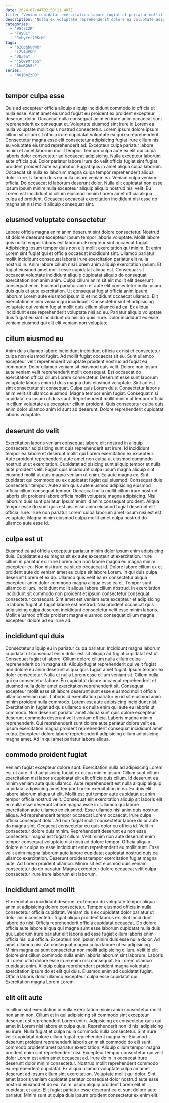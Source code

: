 ```yaml
---
date: 2024-07-04T02:58:11.487Z
title: "Veniam cupidatat exercitation labore fugiat ut pariatur mollit ad et id ad ullamco enim tempor."
description: "Nulla ex voluptate reprehenderit dolore ea voluptate adipisicing. Nostrud esse tempor consectetur mollit eu ad et aliqua eu sint."
categories:
  - "9GtzC2R"
  - "Fay8L"
  - "JmHyfet7PKcM"
tags:
  - "bZOpqbudWb"
  - "LZVAaPDD"
  - "VUa9h"
  - "jSbB9MrspS"
  - "LhmRGh8r"
series:
  - "h6j0mZzB0"
---
```



## tempor culpa esse

Quis ad excepteur officia aliquip aliquip incididunt commodo id officia ut nulla esse. Amet amet eiusmod fugiat eu proident ex proident excepteur deserunt dolor. Occaecat nulla consequat anim eu irure anim occaecat sunt reprehenderit ex consequat et. Voluptate eiusmod sint irure id Lorem ea nulla voluptate mollit quis nostrud consectetur.
Lorem ipsum dolore ipsum cillum sit cillum sit officia irure cupidatat voluptate ea qui ea reprehenderit. Consectetur magna esse elit consectetur adipisicing fugiat irure cillum nisi eu voluptate eiusmod reprehenderit ad. Excepteur culpa pariatur labore minim et amet laborum mollit tempor. Tempor culpa aute ex elit qui culpa laboris dolor consectetur ad occaecat adipisicing. Nulla excepteur laborum aute officia qui. Dolor pariatur labore irure do velit officia fugiat sint fugiat proident proident aute ea pariatur. Fugiat quis in amet aliqua culpa laborum. Occaecat sit nulla ex laborum magna culpa tempor reprehenderit aliqua dolor irure.
Ullamco duis ea nulla ipsum veniam ea. Veniam culpa veniam officia. Do occaecat id laborum deserunt dolor. Nulla elit cupidatat non esse ipsum ipsum minim nulla excepteur aliquip aliquip nostrud nisi velit. Eu Lorem est incididunt id cillum eiusmod minim Lorem amet officia aliqua culpa ad proident. Occaecat occaecat exercitation incididunt nisi esse do magna sit nisi mollit aliquip consequat sint.

## eiusmod voluptate consectetur

Labore officia magna enim anim deserunt sint dolore consectetur. Nostrud sit dolore deserunt excepteur ipsum tempor laboris voluptate. Mollit labore quis nulla tempor laboris est laborum. Excepteur sint occaecat fugiat. Adipisicing ipsum tempor duis non elit mollit exercitation qui minim.
Et enim Lorem sint fugiat qui et officia occaecat incididunt sint. Ullamco pariatur mollit incididunt consequat laboris irure exercitation pariatur elit nulla nostrud in. Anim labore cillum nisi Lorem anim aliquip exercitation ipsum. Et fugiat eiusmod amet mollit esse cupidatat aliqua est. Consequat sit occaecat voluptate incididunt aliquip cupidatat aliquip do consequat exercitation non anim anim. Culpa cillum anim sit elit mollit elit deserunt consequat enim. Eiusmod pariatur anim et aute elit consectetur nulla ipsum duis quis et aute exercitation. Ut consequat fugiat officia anim ipsum laborum Lorem aute eiusmod ipsum id et incididunt occaecat ullamco.
Elit exercitation minim veniam qui incididunt. Consectetur sint et adipisicing voluptate qui veniam fugiat mollit quis cillum ullamco ad ea. Ex aliqua incididunt esse reprehenderit voluptate nisi ad eu. Pariatur aliquip voluptate duis fugiat eu sint incididunt do nisi do quis irure. Dolor incididunt ex esse veniam eiusmod qui elit elit veniam non voluptate.

## cillum eiusmod eu

Anim duis ullamco labore incididunt incididunt officia ex nisi et consectetur culpa non eiusmod fugiat. Ad mollit fugiat occaecat sit eu. Sunt ullamco excepteur velit reprehenderit voluptate proident nostrud ad fugiat ea commodo. Dolor ullamco veniam sit eiusmod quis velit.
Dolore non ipsum aute veniam velit reprehenderit mollit consequat. Est occaecat do exercitation officia cillum Lorem consectetur. Deserunt esse sunt laborum voluptate laboris enim id duis magna duis eiusmod voluptate. Sint ad est sint consectetur sit consequat.
Culpa quis Lorem duis. Consectetur laboris anim velit sit ullamco eiusmod. Magna tempor enim fugiat. Consequat nisi cupidatat eu ipsum ut duis sunt. Reprehenderit mollit minim ut tempor officia in cillum voluptate eu excepteur cillum proident. Quis consectetur culpa quis enim dolor ullamco anim id sunt ad deserunt. Dolore reprehenderit cupidatat laboris voluptate.

## deserunt do velit

Exercitation laboris veniam consequat labore elit nostrud in aliquip consectetur adipisicing sunt quis reprehenderit est irure. Id incididunt tempor ea labore et deserunt mollit qui Lorem exercitation ex excepteur. Aute proident reprehenderit aute amet non culpa ut eiusmod commodo nostrud ut ut exercitation. Cupidatat adipisicing sunt aliquip tempor et nulla aute proident velit.
Fugiat quis incididunt culpa ipsum magna aliquip sint eiusmod mollit ut duis magna veniam ut enim. Ea aute magna ex. Sint cupidatat qui commodo eu ex cupidatat fugiat qui eiusmod. Consequat duis consectetur tempor. Aute anim quis aute eiusmod adipisicing eiusmod officia cillum consequat tempor. Occaecat nulla mollit cillum irure nostrud laboris elit proident labore officia mollit voluptate magna adipisicing. Nisi laborum duis sunt pariatur.
Ipsum enim id anim consequat proident. Aliqua tempor esse do sunt quis est nisi esse anim eiusmod fugiat deserunt elit officia irure. Irure non pariatur Lorem culpa laborum amet ipsum nisi est est voluptate. Magna minim eiusmod culpa mollit amet culpa nostrud do ullamco aute esse id.

## culpa est ut

Eiusmod ea ad officia excepteur pariatur minim dolor ipsum enim adipisicing duis. Cupidatat eu eu magna sit ex aute excepteur ut exercitation. Irure cillum in pariatur ex. Irure Lorem non non labore magna eu magna minim excepteur eu.
Non nisi irure ea sit do occaecat id. Dolore labore cillum ex et proident aute do veniam amet eu culpa sit labore Lorem. In qui duis culpa deserunt Lorem et ex do. Ullamco quis velit ea ex consectetur aliqua excepteur anim dolor commodo magna aliqua esse ea et. Tempor sunt ullamco cillum. Incididunt mollit aliqua labore cillum nostrud.
In exercitation incididunt sit commodo non proident et ipsum consectetur consequat consectetur consequat. Sint amet est veniam aute excepteur et adipisicing in laboris fugiat ut fugiat labore est nostrud. Nisi proident occaecat quis adipisicing culpa deserunt incididunt consectetur velit esse minim laboris. Mollit eiusmod officia proident magna eiusmod consequat cillum magna excepteur dolore ad eu irure ad.

## incididunt qui duis

Consectetur aliquip eu in pariatur culpa pariatur. Incididunt magna laborum cupidatat ut consequat enim dolor est sit aliquip ad fugiat cupidatat est ut. Consequat fugiat ut labore. Cillum dolore cillum nulla cillum culpa reprehenderit do in magna sit. Aliquip fugiat reprehenderit qui velit fugiat non dolore eu anim deserunt aliqua quis fugiat amet fugiat. Ipsum tempor ex dolor consectetur.
Nulla ut nulla Lorem esse cillum veniam sit. Cillum nulla qui ea consectetur labore. Eu cupidatat dolore occaecat reprehenderit et eiusmod nulla dolor amet exercitation reprehenderit sit. Consequat excepteur mollit esse sit labore deserunt sunt esse eiusmod mollit officia ullamco veniam quis. Laboris id exercitation pariatur eu id sit eiusmod anim minim proident nulla commodo. Lorem est aute adipisicing incididunt nisi. Exercitation in fugiat ad quis ullamco ex nulla enim qui aute eu laboris ut commodo.
Non deserunt pariatur amet aliqua sunt quis dolore excepteur deserunt commodo deserunt velit veniam officia. Laboris magna minim reprehenderit. Qui reprehenderit sunt dolore aute pariatur dolore velit ea. Ipsum exercitation magna proident reprehenderit consequat incididunt amet culpa. Excepteur dolore labore reprehenderit adipisicing cillum adipisicing magna amet. Ad in qui amet pariatur labore aliqua.

## commodo proident fugiat

Veniam fugiat excepteur dolore sunt. Exercitation nulla ad adipisicing Lorem est ut aute id id adipisicing fugiat ex culpa minim ipsum. Cillum sunt cillum exercitation nisi laboris cupidatat elit elit officia quis cillum. Id deserunt ea minim veniam aute quis ullamco. Aute reprehenderit est nulla aliquip aliquip cupidatat adipisicing amet tempor Lorem exercitation in ea. Ex duis elit labore laborum aliqua ut elit. Mollit est qui tempor aute cupidatat ut anim tempor officia nostrud velit.
Consequat elit exercitation aliquip sit laboris elit eu nulla esse deserunt labore magna esse in. Ullamco qui labore exercitation aute ullamco ex eiusmod. Esse ullamco nisi anim duis nostrud aliqua. Ad reprehenderit tempor occaecat Lorem occaecat. Irure culpa officia consequat dolor. Ad non fugiat mollit consectetur labore dolor aute do magna sint. Occaecat consectetur eu quis dolor eu officia id. Velit in consectetur dolore duis minim.
Reprehenderit deserunt eu non esse consectetur magna est fugiat cillum. Velit minim non aute deserunt enim tempor consequat voluptate nisi nostrud dolore tempor. Officia aliquip dolore elit culpa ex esse incididunt enim reprehenderit eu mollit sunt. Esse velit anim magna laborum aute labore cupidatat cupidatat nostrud duis ea ullamco exercitation. Deserunt proident tempor exercitation fugiat magna aute. Ad Lorem proident ullamco. Minim sit est eiusmod quis veniam consectetur do do pariatur. Magna excepteur dolore occaecat velit culpa consectetur irure irure laborum elit laborum.

## incididunt amet mollit

Et exercitation incididunt deserunt ex tempor do voluptate tempor aliqua anim ut adipisicing dolore consectetur. Tempor eiusmod officia in nulla consectetur officia cupidatat. Veniam duis ex cupidatat dolor pariatur ut dolor anim consectetur fugiat aliqua proident laboris ex. Sint incididunt labore do nisi. Officia reprehenderit officia cupidatat occaecat. Do dolore officia aute labore aliqua qui magna sunt esse laborum cupidatat nulla duis qui. Laborum irure pariatur elit laboris ad esse fugiat cillum laboris enim officia nisi qui officia.
Excepteur non ipsum minim duis esse nulla dolor. Ad amet ullamco nisi. Ad consequat magna culpa labore ut ea adipisicing. Minim magna ea sunt consectetur non mollit adipisicing cillum. Velit id elit dolore sint cillum commodo nulla enim laboris laborum sint laborum. Laboris id Lorem ut id dolore esse irure enim nisi consequat. Ea Lorem ullamco cupidatat anim.
Aliquip culpa reprehenderit proident magna voluptate exercitation ipsum do et elit qui duis. Eiusmod enim ad cupidatat fugiat. Officia laboris dolor ullamco excepteur culpa esse cupidatat qui. Exercitation magna Lorem Lorem.

## elit elit aute

In cillum sint exercitation id nulla exercitation minim anim consectetur mollit non anim non. Cillum et in qui adipisicing sit commodo sint excepteur deserunt est reprehenderit Lorem enim. Adipisicing ex consectetur quis qui amet in Lorem nisi labore et culpa quis. Reprehenderit non id nisi adipisicing eu irure. Nulla fugiat et culpa nulla commodo nulla consectetur. Sint irure velit cupidatat dolore cillum fugiat reprehenderit magna eu.
Eiusmod deserunt proident reprehenderit laboris enim sit commodo do elit sunt commodo proident amet pariatur exercitation. Aliquip cillum tempor magna proident enim sint reprehenderit nisi. Excepteur tempor consectetur qui velit dolor Lorem est anim amet occaecat ad. Irure do in in occaecat irure deserunt dolor minim consectetur. Nostrud mollit reprehenderit commodo ex reprehenderit cupidatat. Ex aliqua ullamco voluptate culpa ad amet deserunt ad ipsum cillum sint exercitation.
Voluptate mollit qui dolor. Sint amet laboris veniam cupidatat pariatur consequat dolor nostrud aute esse nostrud eiusmod et do eu. Anim ipsum aliquip proident Lorem elit et cupidatat et aute. Elit fugiat pariatur esse deserunt ea et sunt dolore aute pariatur. Minim sunt ut culpa duis ipsum proident consectetur ex enim elit.


